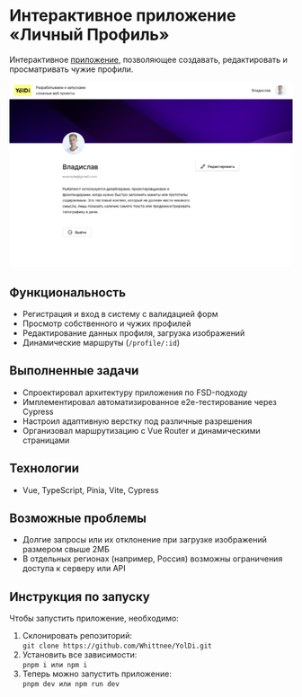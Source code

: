 # Интерактивное приложение «Личный Профиль»

Интерактивное [приложение](https://whittnee.github.io/YolDi/), позволяющее создавать, редактировать и просматривать чужие профили.

![alt text](/public/README.jpg)

## Функциональность 

- Регистрация и вход в систему с валидацией форм
- Просмотр собственного и чужих профилей
- Редактирование данных профиля, загрузка изображений
- Динамические маршруты (`/profile/:id`)

## Выполненные задачи

- Спроектировал архитектуру приложения по FSD-подходу
- Имплементировал автоматизированное e2e-тестирование через Cypress
- Настроил адаптивную верстку под различные разрешения
- Организовал маршрутизацию с Vue Router и динамическими страницами

## Технологии 

- Vue, TypeScript, Pinia, Vite, Cypress

## Возможные проблемы

- Долгие запросы или их отклонение при загрузке изображений размером свыше 2МБ
- В отдельных регионах (например, Россия) возможны ограничения доступа к серверу или API

## Инструкция по запуску

Чтобы запустить приложение, необходимо:
1. Склонировать репозиторий:  
```git clone https://github.com/Whittnee/YolDi.git```
2. Установить все зависимости:  
```pnpm i или npm i```
3. Теперь можно запустить приложение:  
```pnpm dev или npm run dev```